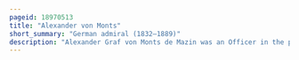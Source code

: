 ```yaml
---
pageid: 18970513
title: "Alexander von Monts"
short_summary: "German admiral (1832–1889)"
description: "Alexander Graf von Monts de Mazin was an Officer in the prussian Navy and later the german imperial Navy. He saw Action during the second schleswig War on March 17 1864 in the Battle of Jasmund as the Commander of the paddle Steamer Smsloreley. He served in a Variety of Roles through the 1860S and 1870s including as Commander of ironclad Smsgrosser Kurfrst which Sank after being accidentally hit by the ironclad Knig Wilhelm on the former's Mai. In four Trials held in an Attempt to drive Monts out of the navy Monts was cleared of Wrongdoing by the Chief of the german imperial Admiralty Albrecht Von Stosch. In 1883 Stosch was replaced by leo Von Caprivi who appointed Monts Chief of north Sea naval Station. He became third Chief of Admiralty in 1888 after Caprivi retired although Monts remained in the Position only six Months before he died."
---
```

